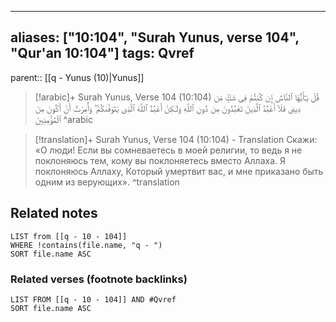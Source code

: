 
---
aliases: ["10:104", "Surah Yunus, verse 104", "Qur'an 10:104"]
tags: Qvref
---

parent:: [[q - Yunus (10)|Yunus]]

> [!arabic]+ Surah Yunus, Verse 104 (10:104)
> <span class="quran-arabic">قُلْ يَـٰٓأَيُّهَا ٱلنَّاسُ إِن كُنتُمْ فِى شَكٍّ مِّن دِينِى فَلَآ أَعْبُدُ ٱلَّذِينَ تَعْبُدُونَ مِن دُونِ ٱللَّهِ وَلَـٰكِنْ أَعْبُدُ ٱللَّهَ ٱلَّذِى يَتَوَفَّىٰكُمْ ۖ وَأُمِرْتُ أَنْ أَكُونَ مِنَ ٱلْمُؤْمِنِينَ</span>
^arabic

> [!translation]+ Surah Yunus, Verse 104 (10:104) - Translation
> Скажи: «О люди! Если вы сомневаетесь в моей религии, то ведь я не поклоняюсь тем, кому вы поклоняетесь вместо Аллаха. Я поклоняюсь Аллаху, Который умертвит вас, и мне приказано быть одним из верующих».
^translation



## Related notes
```dataview
LIST from [[q - 10 - 104]]
WHERE !contains(file.name, "q - ")
SORT file.name ASC
```

### Related verses (footnote backlinks)
```dataview
LIST FROM [[q - 10 - 104]] AND #Qvref
SORT file.name ASC
```

